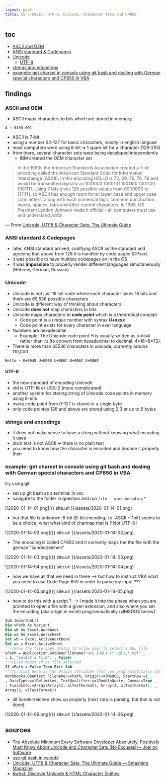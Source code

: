 ```yaml
---
layout: post
title: CS > ASCII, UTF-8, Unicode, character sets and CP850
---
```


## toc
<!-- TOC -->

- [ASCII and OEM](#ascii-and-oem)
- [ANSI standard & Codepages](#ansi-standard--codepages)
- [Unicode](#unicode)
    - [UTF-8](#utf-8)
- [strings and encodings](#strings-and-encodings)
- [example: get charset in console using git bash and dealing with German special characters and CP850 in VBA](#example-get-charset-in-console-using-git-bash-and-dealing-with-german-special-characters-and-cp850-in-vba)

<!-- /TOC -->

## findings
### ASCII and OEM
* ASCII maps characters to bits which are stored in memory

```
A ➔ 0100 001
```

* ASCII is 7-bit
* using a number 32-127 for basic characters, mostly in english languae
* most computers were using 8-bit ➔ 1 spare bit for a character (128-255)
* from there, several character sets were being developed intependently
    * IBM created the OEM character set

> In the 1960s the American Standards Association created a 7-bit encoding called the American Standard Code for Information Interchange (ASCII). In this encoding HELLO is 72, 69, 76, 76, 79 and would be transmitted digitally as 1001000 1000101 1001100 1001100 1001111. Using 7 bits gives 128 possible values from 0000000 to 1111111, so ASCII has enough room for all lower case and upper case Latin letters, along with each numerical digit, common punctuation marks, spaces, tabs and other control characters. In 1968, US President Lyndon Johnson made it official - all computers must use and understand ASCII.

— From [Unicode, UTF8 & Character Sets: The Ultimate Guide](https://www.smashingmagazine.com/2012/06/all-about-unicode-utf8-character-sets/)

### ANSI standard & Codepages
* later, ANSI standard arrived, codifiyng ASCII as the standard and agreeing that above from 128 it is handled by code pages (CPxxx)
* it was possible to have multiple codepages on in the OS
* it was **impossible** to properly render different languages simultaneously (Hebrew, German, Russian)

### Unicode
* Unicode is not just 16-bit code where each character takes 16 bits and there are 65,536 possible characters
* Unicode is different way of thinking about characters
* Unicode **does not** map characters to bits
* Unicode maps characters to **code point** which is a theoretical concept
    * Code point is a unique number with syntax **U+xxxx** 
    * Code point exists for every character in ever language
* Numbers are hexadecimal
    * Example: The Unicode code point H is usually written as `U+0048` rather than `72` (to convert from hexadecimal to decimal: 4*16+8=72).
* There is more than 65536 characters in unicode, currently arouna 110,000

```
Hello ➔ U+0048 U+0065 U+006C U+006C U+006F
```

#### UTF-8
* the new standard of encoding Unicode
* old is UTF-16 or UCS-2 (more complicated)
* another system for storing string of Unicode code points in memory using 8-bits
* every code point from 0-127 is stored in a single byte
* only code pointes 128 and above are stored using 2,3 or up to 6 bytes

### strings and encodings
* it does not make sense to have a string without knowing what encoding it uses
* plain text is not ASCII ➔ there is no plain text
* you need to know how the character is encoded and decode it properly then

### example: get charset in console using git bash and dealing with German special characters and CP850 in VBA
try using git
* set up git bash as a terminal in vsc
* navigate to the folder in question and run `file --mime-encoding` *
 
 ![2020-01-14-01.png]({{ site.url }}/assets/2020-01-14-01.png)
 
* but that file is unknown-8-bit (8-bit encoding, i.e. ASCII + 1bit) seems to be a choice, what what kind of charmap that is ? Not UTF-8 !
 
 ![2020-01-14-02.png]({{ site.url }}/assets/2020-01-14-02.png)
 
* The encoding is called CP850 and it correctly maps the the file with the german "sonderzeichen" 
 
 ![2020-01-14-03.png]({{ site.url }}/assets/2020-01-14-03.png)

 ![2020-01-14-04.png]({{ site.url }}/assets/2020-01-14-04.png)
 
* now we have all that we need in there --> but how to instruct VBA what you need to use Code Page 850 in order to parse my input ???
 
 ![2020-01-14-05.png]({{ site.url }}/assets/2020-01-14-05.png)
 
* how to do this with a script ? --> I made it into the phase when you are promted to open a file with a given extension, and also where you set the encoding (aka origin in excel) programmatically (xlMSDOS below)


```vb
Sub ImportUGL()
Dim vPath As Variant
Dim wb As Excel.Workbook
Dim ws As Excel.Worksheet
Set wb = Excel.ActiveWorkbook
Set ws = Excel.ActiveSheet
''//Show the file open dialog to allow user to select a UGL file
vPath = Application.GetOpenFilename("UGL (UGL) (*.ugl),*.ugl" _
, 1, "Select a file", , False)
''//Exit macro if no file selected
If vPath = False Then Exit Sub
''//crucial here is the Origin attribute that can programmatically set the character map
Workbooks.OpenText Filename:=vPath, Origin:=xlMSDOS, StartRow:=1 _
, DataType:=xlDelimited, TextQualifier:=xlDoubleQuote, Comma:=True _
, FieldInfo:=Array(Array(1, xlTextFormat), Array(2, xlTextFormat), _
Array(3, xlTextFormat))
```
* all Sonderzeichen show up properly (next step is parsing, but that is not done)
 
 ![2020-01-14-06.png]({{ site.url }}/assets/2020-01-14-06.png)
 
## sources
* [The Absolute Minimum Every Software Developer Absolutely, Positively Must Know About Unicode and Character Sets (No Excuses!) – Joel on Software](https://www.joelonsoftware.com/2003/10/08/the-absolute-minimum-every-software-developer-absolutely-positively-must-know-about-unicode-and-character-sets-no-excuses/)
* [use git bash in vscode](https://stackoverflow.com/a/50527994/11082684)  
* [Unicode, UTF8 & Character Sets: The Ultimate Guide — Smashing Magazine](https://www.smashingmagazine.com/2012/06/all-about-unicode-utf8-character-sets/)
* [&what: Discover Unicode & HTML Character Entities](http://www.amp-what.com/)